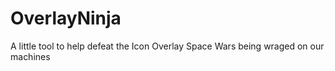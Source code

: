 # OverlayNinja
A little tool to help defeat the Icon Overlay Space Wars being wraged on our machines

